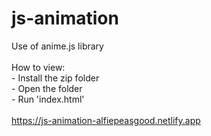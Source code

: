 # js-animation
Use of anime.js library <br />
<br />
How to view: <br />
    - Install the zip folder <br />
    - Open the folder <br />
    - Run 'index.html'<br />
<br />
https://js-animation-alfiepeasgood.netlify.app
